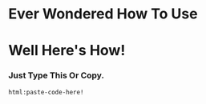 # Ever Wondered How To Use
# Well Here's How! 

### Just Type This Or Copy.
  ```html
  html:paste-code-here!
